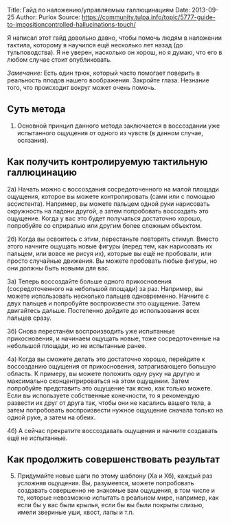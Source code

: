 Title: Гайд по наложению/управляемым галлюцинациям
Date: 2013-09-25
Author: Purlox
Source: https://community.tulpa.info/topic/5777-guide-to-impositioncontrolled-hallucinations-touch/

Я написал этот гайд довольно давно, чтобы помочь людям в наложении тактила, которому я научился ещё несколько лет назад (до тульповодства). Я не уверен, насколько он хорош, но я думаю, что его в любом случае стоит опубликовать.

_Замечание:_ Есть один трюк, который часто помогает поверить в реальность плодов нашего воображения. Закройте глаза. Незнание того, что происходит вокруг может очень помочь.

## Суть метода

1) Основной принцип данного метода заключается в воссоздании уже испытанного ощущения от одного из чувств (в данном случае, осязания).

## Как получить контролируемую тактильную галлюцинацию

2а) Начать можно с воссоздания сосредоточенного на малой площади ощущения, которое вы можете контролировать (сами или с помощью ассистента). Например, вы можете пальцем одной руки нарисовать окружность на ладони другой, а затем попробовать воссоздать это ощущение. Когда у вас это будет получаться достаточно хорошо, попробуйте со сприралью или другим более сложным объектом.

2б) Когда вы освоитесь с этим, перестаньте повторять стимул. Вместо этого начните ощущать новые фигуры (перед тем, как нарисовать их пальцем, или вовсе не рисуя их), которые вы ещё не пробовали, или просто случайные движения. Вы можете пробовать любые фигуры, но они должны быть новыми для вас.

3а) Теперь воссоздайте больше одного прикосновения (сосредоточенного на небольшой площади) за раз. Например, вы можете использовать несколько пальцев одновременно. Начните с двух пальцев и попробуйте воспроизвести это ощущение. Затем двигайтесь дальше. Постепенно дойдите до использования всех пальцев сразу.

3б) Снова перестанём воспроизводить уже испытанные прикосновения, и начинаем ощущать новые, тоже сосредоточенные на небольшой площади, но не испытанные ранее.

4а) Когда вы сможете делать это достаточно хорошо, перейдите к воссозданию ощущения от прикосновения, затрагивающего большую область. К примеру, вы можете положить одну руку на другую и максимально сконцентрироваться на этом ощущении. Затем попробуйте представить это ощущение так ясно, как только можете. Если вы используете собственные конечности, то я рекомендую развести их друг от друга так, чтобы они не касались вашего тела, а затем попробовать воспроизвести нужное ощущение сначала только на одной руке, а затем на обеих.

4б) А сейчас прекратите воссоздавать ощущения и начните создавать ещё не испытанные.

## Как продолжить совершенствовать результат

5) Придумайте новые шаги по этому шаблону (Xа и Xб), каждый раз усложняя ощущения. Вы, разумеется, можете попробовать создавать совершенно не знакомые вам ощущения, в том числе и те, которые невозможно испытать в реальном мире, например, как если бы у вас были крылья, если бы вы были покрыты слизью, имели звериные уши, хвост, лапы и т.п.